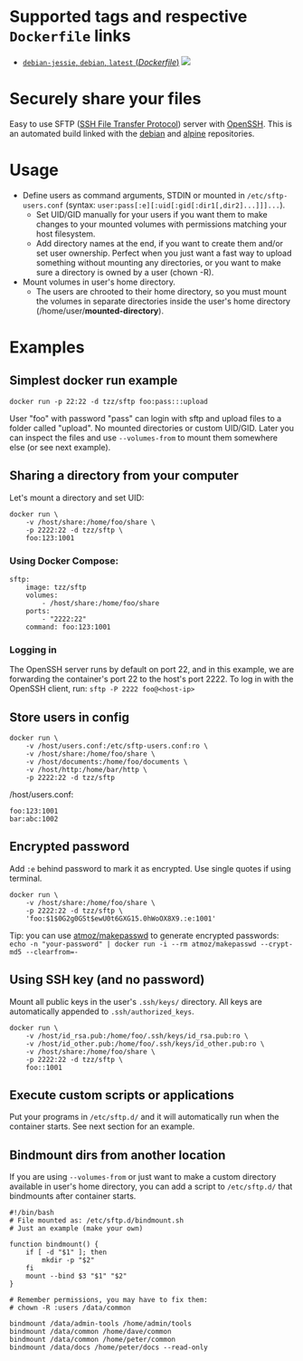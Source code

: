 # Supported tags and respective `Dockerfile` links

- [`debian-jessie`, `debian`, `latest` (*Dockerfile*)](https://github.com/tzz/sftp/blob/master/Dockerfile) [![](https://images.microbadger.com/badges/image/tzlatanov/sftp.svg)](http://microbadger.com/images/tzz/sftp "Get your own image badge on microbadger.com")

# Securely share your files

Easy to use SFTP ([SSH File Transfer Protocol](https://en.wikipedia.org/wiki/SSH_File_Transfer_Protocol)) server with [OpenSSH](https://en.wikipedia.org/wiki/OpenSSH).
This is an automated build linked with the [debian](https://hub.docker.com/_/debian/) and [alpine](https://hub.docker.com/_/alpine/) repositories.

# Usage

- Define users as command arguments, STDIN or mounted in `/etc/sftp-users.conf`
  (syntax: `user:pass[:e][:uid[:gid[:dir1[,dir2]...]]]...`).
  - Set UID/GID manually for your users if you want them to make changes to
    your mounted volumes with permissions matching your host filesystem.
  - Add directory names at the end, if you want to create them and/or set user
    ownership. Perfect when you just want a fast way to upload something without
    mounting any directories, or you want to make sure a directory is owned by
    a user (chown -R).
- Mount volumes in user's home directory.
  - The users are chrooted to their home directory, so you must mount the
    volumes in separate directories inside the user's home directory
    (/home/user/**mounted-directory**).

# Examples


## Simplest docker run example

```
docker run -p 22:22 -d tzz/sftp foo:pass:::upload
```

User "foo" with password "pass" can login with sftp and upload files to a folder called "upload". No mounted directories or custom UID/GID. Later you can inspect the files and use `--volumes-from` to mount them somewhere else (or see next example).

## Sharing a directory from your computer

Let's mount a directory and set UID:

```
docker run \
    -v /host/share:/home/foo/share \
    -p 2222:22 -d tzz/sftp \
    foo:123:1001
```

### Using Docker Compose:

```
sftp:
    image: tzz/sftp
    volumes:
        - /host/share:/home/foo/share
    ports:
        - "2222:22"
    command: foo:123:1001
```

### Logging in

The OpenSSH server runs by default on port 22, and in this example, we are
forwarding the container's port 22 to the host's port 2222. To log in with the
OpenSSH client, run: `sftp -P 2222 foo@<host-ip>`

## Store users in config

```
docker run \
    -v /host/users.conf:/etc/sftp-users.conf:ro \
    -v /host/share:/home/foo/share \
    -v /host/documents:/home/foo/documents \
    -v /host/http:/home/bar/http \
    -p 2222:22 -d tzz/sftp
```

/host/users.conf:

```
foo:123:1001
bar:abc:1002
```

## Encrypted password

Add `:e` behind password to mark it as encrypted. Use single quotes if using terminal.

```
docker run \
    -v /host/share:/home/foo/share \
    -p 2222:22 -d tzz/sftp \
    'foo:$1$0G2g0GSt$ewU0t6GXG15.0hWoOX8X9.:e:1001'
```

Tip: you can use [atmoz/makepasswd](https://hub.docker.com/r/atmoz/makepasswd/) to generate encrypted passwords:  
`echo -n "your-password" | docker run -i --rm atmoz/makepasswd --crypt-md5 --clearfrom=-`

## Using SSH key (and no password)

Mount all public keys in the user's `.ssh/keys/` directory. All keys are automatically
appended to `.ssh/authorized_keys`.

```
docker run \
    -v /host/id_rsa.pub:/home/foo/.ssh/keys/id_rsa.pub:ro \
    -v /host/id_other.pub:/home/foo/.ssh/keys/id_other.pub:ro \
    -v /host/share:/home/foo/share \
    -p 2222:22 -d tzz/sftp \
    foo::1001
```

## Execute custom scripts or applications

Put your programs in `/etc/sftp.d/` and it will automatically run when the container starts.
See next section for an example.

## Bindmount dirs from another location

If you are using `--volumes-from` or just want to make a custom directory
available in user's home directory, you can add a script to `/etc/sftp.d/` that
bindmounts after container starts.

```
#!/bin/bash
# File mounted as: /etc/sftp.d/bindmount.sh
# Just an example (make your own)

function bindmount() {
    if [ -d "$1" ]; then
        mkdir -p "$2"
    fi
    mount --bind $3 "$1" "$2"
}

# Remember permissions, you may have to fix them:
# chown -R :users /data/common

bindmount /data/admin-tools /home/admin/tools
bindmount /data/common /home/dave/common
bindmount /data/common /home/peter/common
bindmount /data/docs /home/peter/docs --read-only
```
